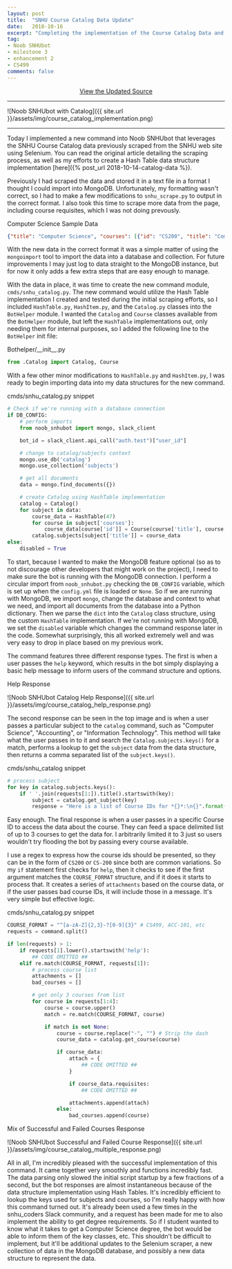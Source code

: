 ```yaml
---
layout: post
title:  "SNHU Course Catalog Data Update"
date:   2018-10-16
excerpt: "Completing the implementation of the Course Catalog Data and Hash Table into Noob SNHUbot."
tag:
- Noob SNHUbot
- milestone 3
- enhancement 2
- CS499
comments: false
---
```


<center><a href="https://github.com/gsfellis/noob_snhubot/tree/feature_snhucatalog" target="_blank" class="btn btn-success">View the Updated Source</a></center>

---

![Noob SNHUbot with Catalog]({{ site.url }}/assets/img/course_catalog_implementation.png)

---

Today I implemented a new command into Noob SNHUbot that leverages the SNHU Course Catalog data previously scraped from the SNHU web site using Selenium.  You can read the original article detailing the scraping process, as well as my efforts to create a Hash Table data structure implementation [here]({% post_url 2018-10-14-catalog-data %}).

Previously I had scraped the data and stored it in a text file in a format I thought I could import into MongoDB.  Unfortunately, my formatting wasn't correct, so I had to make a few modifications to `snhu_scrape.py` to output in the correct format.  I also took this time to scrape more data from the page, including course requisites, which I was not doing prevously.

<figcaption>Computer Science Sample Data</figcaption>

```json
{"title": "Computer Science", "courses": [{"id": "CS200", "title": "Computer Science's Role in Industry", "description": "This course introduces the role of computer software in a variety of industries. Principles of hardware, software, computation, and algorithm development are introduced. Students learn the fundamentals of basic programming concepts including data types, variables, control structures, logical expressions, and arrays.", "credits": "3", "requisites": null}, {"id": "CS250", "title": "Software Development Lifecycle", "description": "Effective methodologies and models are necessary for developing high quality software. In this course, students learn how to identify and apply appropriate software development lifecycle models and methodologies. All phases of activity within the lifecycle, including analysis, design, development, and testing, are explored with an emphasis on the roles of the contributors within each phase. Software development methodologies are examined with a focus on the application of agile processes.", "credits": "3", "requisites": "Complete: \nIT145 - Foundation in Application Development (3)\nCS200 - Computer Science's Role in Industry (3)"}, ...]}
```

With the new data in the correct format it was a simple matter of using the `mongoimport` tool to import the data into a database and collection.  For future improvements I may just log to data straight to the MongoDB instance, but for now it only adds a few extra steps that are easy enough to manage.

With the data in place, it was time to create the new command module, `cmds/snhu_catalog.py`.  The new command would utilize the Hash Table implementation I created and tested during the initial scraping efforts, so I included `HashTable.py`, `HashItem.py`, and the `Catalog.py` classes into the `BotHelper` module.  I wanted the `Catalog` and `Course` classes available from the `BotHelper` module, but left the `HashTable` implementations out, only needing them for internal purposes, so I added the following line to the `BotHelper` init file:

<figcaption>Bothelper/__init__.py</figcaption>

```python
from .Catalog import Catalog, Course
```

With a few other minor modifications to `HashTable.py` and `HashItem.py`, I was ready to begin importing data into my data structures for the new command.

<figcaption>cmds/snhu_catalog.py snippet</figcaption>

```python
# Check if we're running with a database connection
if DB_CONFIG:
    # perform imports
    from noob_snhubot import mongo, slack_client

    bot_id = slack_client.api_call("auth.test")["user_id"]

    # change to catalog/subjects context
    mongo.use_db('catalog')
    mongo.use_collection('subjects')

    # get all documents
    data = mongo.find_documents({})

    # create Catalog using HashTable implementation
    catalog = Catalog()
    for subject in data:
        course_data = HashTable(47)
        for course in subject['courses']:
            course_data[course['id']] = Course(course['title'], course['description'], course['credits'], course['requisites'])
        catalog.subjects[subject['title']] = course_data
else:
    disabled = True
```

To start, because I wanted to make the MongoDB feature optional (so as to not discourage other developers that might work on the project), I need to make sure the bot is running with the MongoDB connection.  I perform a circular import from `noob_snhubot.py` checking the `DB_CONFIG` variable, which is set up when the `config.yml` file is loaded or `None`.  So if we are running with MongoDB, we import `mongo`, change the database and context to what we need, and import all documents from the database into a Python dictionary.  Then we parse the `dict` into the `Catalog` class structure, using the custom `HashTable` implementation.  If we're not running with MongoDB, we set the `disabled` variable which changes the command response later in the code.  Somewhat surprisingly, this all worked extremely well and was very easy to drop in place based on my previous work.

The command features three different response types.  The first is when a user passes the `help` keyword, which results in the bot simply displaying a basic help message to inform users of the command structure and options.

<figcaption>Help Response</figcaption>

![Noob SNHUbot Catalog Help Response]({{ site.url }}/assets/img/course_catalog_help_response.png)

The second response can be seen in the top image and is when a user passes a particular subject to the `catalog` command, such as "Computer Science", "Accounting", or "Information Technology".  This method will take what the user passes in to it and search the `Catalog.subjects.keys()` for a match, performs a lookup to get the `subject` data from the data structure, then returns a comma separated list of the `subject.keys()`.

<figcaption>cmds/snhu_catalog snippet</figcaption>

```python
# process subject
for key in catalog.subjects.keys():
    if ' '.join(requests[1:]).title().startswith(key):
        subject = catalog.get_subject(key)
        response = "Here is a list of Course IDs for *{}*:\n{}".format(key, ', '.join(subject.keys()))
```

Easy enough.  The final response is when a user passes in a specific Course ID to access the data about the course.  They can feed a space delimited list of up to 3 courses to get the data for.  I arbitrarily limited it to 3 just so users wouldn't try flooding the bot by passing every course available.  

I use a regex to express how the course ids should be presented, so they can be in the form of `CS200` or `CS-200` since both are common variations. So my `if` statement first checks for `help`, then it checks to see if the first argument matches the `COURSE_FORMAT` structure, and if it does it starts to process that.  It creates a series of `attachments` based on the course data, or if the user passes bad course IDs, it will include those in a message. It's very simple but effective logic.

<figcaption>cmds/snhu_catalog.py snippet</figcaption>

```python
COURSE_FORMAT = "^[a-zA-Z]{2,3}-?[0-9]{3}" # CS499, ACC-101, etc
requests = command.split()

if len(requests) > 1:
    if requests[1].lower().startswith('help'):
        ## CODE OMITTED ##
    elif re.match(COURSE_FORMAT, requests[1]):
        # process course list
        attachments = []
        bad_courses = []

        # get only 3 courses from list
        for course in requests[1:4]:
            course = course.upper()
            match = re.match(COURSE_FORMAT, course)

            if match is not None:
                course = course.replace("-", "") # Strip the dash
                course_data = catalog.get_course(course)

                if course_data:
                    attach = {
                        ## CODE OMITTED ##
                    }

                    if course_data.requisites:
                        ## CODE OMITTED ##

                    attachments.append(attach)
                else:
                    bad_courses.append(course)
```

<figcaption>Mix of Successful and Failed Courses Response</figcaption>

![Noob SNHUbot Successful and Failed Course Response]({{ site.url }}/assets/img/course_catalog_multiple_response.png)

All in all, I'm incredibly pleased with the successful implementation of this command. It came together very smoothly and functions incredibly fast.  The data parsing only slowed the initial script startup by a few fractions of a second, but the bot responses are almost instantaneous because of the data structure implementation using Hash Tables.  It's incredibly efficient to lookup the keys used for subjects and courses, so I'm really happy with how this command turned out.  It's already been used a few times in the snhu_coders Slack community, and a request has been made for me to also implement the ability to get degree requirements.  So if I student wanted to know what it takes to get a Computer Science degree, the bot would be able to inform them of the key classes, etc.  This shouldn't be difficult to implement, but it'll be additional updates to the Selenium scraper, a new collection of data in the MongoDB database, and possibly a new data structure to represent the data.